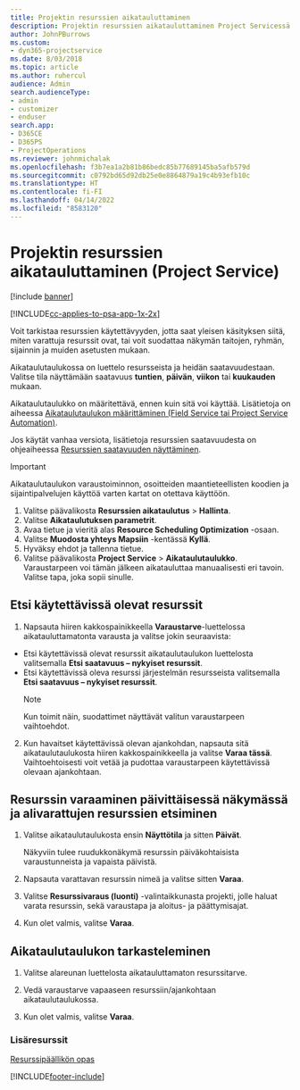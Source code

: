 ```yaml
---
title: Projektin resurssien aikatauluttaminen
description: Projektin resurssien aikatauluttaminen Project Servicessä
author: JohnPBurrows
ms.custom:
- dyn365-projectservice
ms.date: 8/03/2018
ms.topic: article
ms.author: ruhercul
audience: Admin
search.audienceType:
- admin
- customizer
- enduser
search.app:
- D365CE
- D365PS
- ProjectOperations
ms.reviewer: johnmichalak
ms.openlocfilehash: f3b7ea1a2b81b86bedc85b77689145ba5afb579d
ms.sourcegitcommit: c0792bd65d92db25e0e8864879a19c4b93efb10c
ms.translationtype: HT
ms.contentlocale: fi-FI
ms.lasthandoff: 04/14/2022
ms.locfileid: "8583120"
---
```

# <a name="schedule-resources-for-a-project-project-service"></a>Projektin resurssien aikatauluttaminen (Project Service)

[!include [banner](../includes/psa-now-project-operations.md)]

[!INCLUDE[cc-applies-to-psa-app-1x-2x](../includes/cc-applies-to-psa-app-1x-2x.md)]

Voit tarkistaa resurssien käytettävyyden, jotta saat yleisen käsityksen siitä, miten varattuja resurssit ovat, tai voit suodattaa näkymän taitojen, ryhmän, sijainnin ja muiden asetusten mukaan.  
  
Aikataulutaulukossa on luettelo resursseista ja heidän saatavuudestaan. Valitse tila näyttämään saatavuus **tuntien**, **päivän**, **viikon** tai **kuukauden** mukaan.  
  
Aikataulutaulukko on määritettävä, ennen kuin sitä voi käyttää. Lisätietoja on aiheessa [Aikataulutaulukon määrittäminen (Field Service tai Project Service Automation)](/dynamics365/field-service/configure-schedule-board).
  
Jos käytät vanhaa versiota, lisätietoja resurssien saatavuudesta on ohjeaiheessa [Resurssien saatavuuden näyttäminen](../psa/view-resource-availability.md).  

> [!IMPORTANT]
>  Aikataulutaulukon varaustoiminnon, osoitteiden maantieteellisten koodien ja sijaintipalvelujen käyttöä varten kartat on otettava käyttöön.  
> 
> 1. Valitse päävalikosta **Resurssien aikataulutus** > **Hallinta**.  
> 2. Valitse **Aikataulutuksen parametrit**.  
> 3. Avaa tietue ja vieritä alas **Resource Scheduling Optimization** -osaan.  
> 4. Valitse **Muodosta yhteys Mapsiin** -kentässä **Kyllä**.  
> 5. Hyväksy ehdot ja tallenna tietue.  
> 6. Valitse päävalikosta **Project Service** > **Aikataulutaulukko**. Varaustarpeen voi tämän jälkeen aikatauluttaa manuaalisesti eri tavoin. Valitse tapa, joka sopii sinulle.
  
## <a name="find-available-resources"></a>Etsi käytettävissä olevat resurssit

1.  Napsauta hiiren kakkospainikkeella **Varaustarve**-luettelossa aikatauluttamatonta varausta ja valitse jokin seuraavista:  
  
- Etsi käytettävissä olevat resurssit aikataulutaulukon luettelosta valitsemalla **Etsi saatavuus – nykyiset resurssit**.  
- Etsi käytettävissä oleva resurssi järjestelmän resursseista valitsemalla **Etsi saatavuus – nykyiset resurssit**.  
   > [!NOTE]
   >  Kun toimit näin, suodattimet näyttävät valitun varaustarpeen vaihtoehdot.  
  
2. Kun havaitset käytettävissä olevan ajankohdan, napsauta sitä aikataulutaulukosta hiiren kakkospainikkeella ja valitse **Varaa tässä**. Vaihtoehtoisesti voit vetää ja pudottaa varaustarpeen käytettävissä olevaan ajankohtaan.  
  

## <a name="book-a-resource-using-the-daily-view-and-find-whos-under-booked"></a>Resurssin varaaminen päivittäisessä näkymässä ja alivarattujen resurssien etsiminen
  
1.  Valitse aikataulutaulukosta ensin **Näyttötila** ja sitten **Päivät**.  
  
    Näkyviin tulee ruudukkonäkymä resurssin päiväkohtaisista varaustunneista ja vapaista päivistä.  
  
2.  Napsauta varattavan resurssin nimeä ja valitse sitten **Varaa**.  
  
3.  Valitse **Resurssivaraus (luonti)** -valintaikkunasta projekti, jolle haluat varata resurssin, sekä varaustapa ja aloitus- ja päättymisajat.  
  
4.  Kun olet valmis, valitse **Varaa**.  
  
## <a name="view-to-the-schedule-board"></a>Aikataulutaulukon tarkasteleminen
  
1.  Valitse alareunan luettelosta aikatauluttamaton resurssitarve.  
  
2.  Vedä varaustarve vapaaseen resurssiin/ajankohtaan aikataulutaulukossa.  
  
3.  Kun olet valmis, valitse **Varaa**.  
  
### <a name="additional-resources"></a>Lisäresurssit  
 [Resurssipäällikön opas](../psa/resource-manager-guide.md)


[!INCLUDE[footer-include](../includes/footer-banner.md)]
